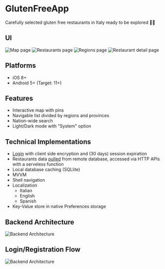 # GlutenFreeApp

Carefully selected gluten free restaurants in Italy ready to be explored 🍔🥗

## UI

![Map page](/resources/page-map.jpg)
![Restaurants page](/resources/page-restaurants.jpg)
![Regions page](/resources/page-regions.jpg)
![Restaurant detail page](/resources/page-restaurantdetail.jpg)

## Platforms
* iOS 8+
* Android 5+ (Target: 11+)

## Features
* Interactive map with pins
* Navigable list divided by regions and provinces
* Nation-wide search
* Light/Dark mode with "System" option

## Technical Implementations
* [Login](https://github.com/drew458/GlutenFreeApp/tree/main/GlutenFree/GlutenFree.LambdaLogin) with client side encryption and (30 days) session expiration 
* Restaurants data [pulled](https://github.com/drew458/GlutenFreeApp/tree/main/GlutenFree/RDSQuery) from remote database, accessed via HTTP APIs with a serveless function
* Local database caching (SQLlite)
* MVVM
* Shell navigation
* Localization
  * Italian
  * English
  * Spanish
* Key-Value store in native Preferences storage 

## Backend Architecture
![Backend Architecture](/resources/GlutenFreeApp-arch.jpg)

## Login/Registration Flow
![Backend Architecture](/resources/GlutenFreeApp-loginFlow.jpg)
